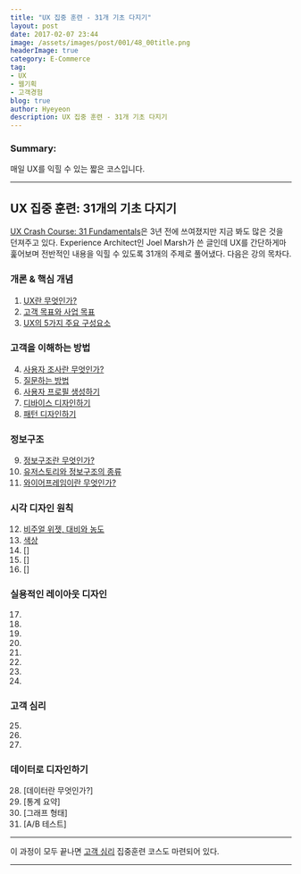```yaml
---
title: "UX 집중 훈련 - 31개 기초 다지기"
layout: post
date: 2017-02-07 23:44
image: /assets/images/post/001/48_00title.png
headerImage: true
category: E-Commerce
tag:
- UX
- 웹기획
- 고객경험
blog: true
author: Hyeyeon
description: UX 집중 훈련 - 31개 기초 다지기
---
```


### Summary:

매일 UX를 익힐 수 있는 짧은 코스입니다.

---

## UX 집중 훈련: 31개의 기초 다지기

[UX Crash Course: 31 Fundamentals](http://thehipperelement.com/post/75476711614/ux-crash-course-31-fundamentals)은 3년 전에 쓰여졌지만 지금 봐도 많은 것을 던져주고 있다. Experience Architect인 Joel Marsh가 쓴 글인데 UX를 간단하게마 훑어보며 전반적인 내용을 익힐 수 있도록 31개의 주제로 풀어냈다. 다음은 강의 목차다.

### 개론 & 핵심 개념

1. [UX란 무엇인가?](http://thehipperelement.com/post/71886924188/daily-ux-crash-course-1-of-31)
2. [고객 목표와 사업 목표](http://thehipperelement.com/post/71993245690/daily-ux-crash-course-2-of-31)
3. [UX의 5가지 주요 구성요소](http://thehipperelement.com/post/72080847673/daily-ux-crash-course-3-of-31)

### 고객을 이해하는 방법

4. [사용자 조사란 무엇인가?](http://thehipperelement.com/post/72215356367/daily-ux-crash-course-4-of-31)
5. [질문하는 방법](http://thehipperelement.com/post/72332896118/daily-ux-crash-course-5-of-31)
6. [사용자 프로필 생성하기](http://thehipperelement.com/post/72447829343/daily-ux-crash-course-6-of-31)
7. [디바이스 디자인하기](http://thehipperelement.com/post/72554568719/daily-ux-crash-course-7-of-31)
8. [패턴 디자인하기](http://thehipperelement.com/post/72691840090/daily-ux-crash-course-8-of-31)

### 정보구조

9. [정보구조란 무엇인가?](http://thehipperelement.com/post/72756966184/daily-ux-crash-course-9-of-31)
10. [유저스토리와 정보구조의 종류](http://thehipperelement.com/post/72874272820/daily-ux-crash-course-10-of-31)
11. [와이어프레임이란 무엇인가?](http://thehipperelement.com/post/72968482991/daily-ux-crash-course-11-of-31)

### 시각 디자인 원칙

12. [비주얼 위젯, 대비와 농도](http://thehipperelement.com/post/73103991460/daily-ux-crash-course-12-of-31)
13. [색상](http://thehipperelement.com/post/73203177934/daily-ux-crash-course-13-of-31)
14. []
15. []
16. []

### 실용적인 레이아웃 디자인

17.
18.
19.
20.
21.
22.
23.
24.

### 고객 심리

25.
26.
27.

### 데이터로 디자인하기

28. [데이터란 무엇인가?]
29. [통계 요약]
30. [그래프 형태]
31. [A/B 테스트]

---

이 과정이 모두 끝나면 [고객 심리](http://thehipperelement.com/post/87574750438/ux-crash-course-user-psychology) 집중훈련 코스도 마련되어 있다.

---
